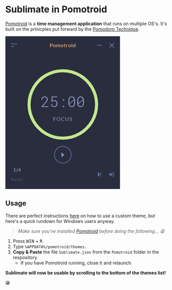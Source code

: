 # Sublimate in Pomotroid

[Pomotroid][Pomo] is a **time management application** that runs on multiple OS's. It's built on the prinicples put forward by the [Pomodoro Technique][PomoTime].

![PomotroidTheme](../../img/Pomotroid.gif)


Usage
-------------

There are perfect instructions [here][PomoThemes] on how to use a custom theme, but here's a quick rundown for Windows users anyway.

> _Make sure you've installed [Pomotroid][Pomo] before doing the following... :weary:_

1. Press <kbd>WIN</kbd> + <kbd>R</kbd>
2. Type `%APPDATA%/pomotroid/themes`.
3. **Copy & Paste** the file `Sublimate.json` from the `Pomotroid` folder in the respository.
   - If you have Pomotroid running, close it and relaunch.

**Sublimate will now be usable by scrolling to the bottom of the themes list!**

:grin:


[PomoThemes]:https://github.com/Splode/pomotroid/blob/master/docs/themes/themes.md
[Pomo]:https://splode.github.io/pomotroid/
[PomoTime]:https://en.wikipedia.org/wiki/Pomodoro_Technique
